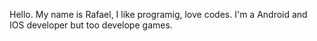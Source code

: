 Hello. My name is Rafael, I like programig, love codes.
I'm a Android and IOS developer but too develope games.
